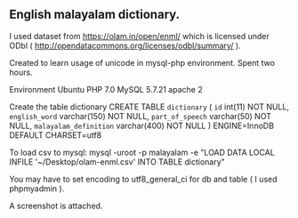 English malayalam dictionary.
-----------------------------

I used dataset from https://olam.in/open/enml/ which is licensed under ODbl ( http://opendatacommons.org/licenses/odbl/summary/ ).

Created to learn usage of unicode in mysql-php environment. Spent two hours.

Environment
Ubuntu
PHP 7.0
MySQL 5.7.21
apache 2 

Create the table dictionary 
CREATE TABLE `dictionary` ( `id` int(11) NOT NULL, `english_word` varchar(150) NOT NULL, `part_of_speech` varchar(50) NOT NULL, `malayalam_definition` varchar(400) NOT NULL ) ENGINE=InnoDB DEFAULT CHARSET=utf8

To load csv to mysql:
mysql -uroot -p malayalam  -e "LOAD DATA LOCAL INFILE '~/Desktop/olam-enml.csv' INTO TABLE dictionary"

You may have to set encoding to utf8_general_ci for db and table ( I used phpmyadmin ).

A screenshot is attached.
